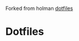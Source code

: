 Forked from holman [dotfiles](http://zachholman.com/2010/08/dotfiles-are-meant-to-be-forked/)

# Dotfiles



